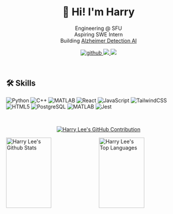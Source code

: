 
<!-- Intro -->
<h1 align="center">👋 Hi! I'm Harry</h1>

<p align="center">
  Engineering @ SFU <br>
  Aspiring SWE Intern <br>
  Building <a href="https://github.com/harryleee/alzheimers-ai">Alzheimer Detection AI</a>
</p>


<p align="center">
 <a href="https://github.com/hrryy" target="blank">
  <img src="https://img.shields.io/badge/GitHub-181717?style=for-the-badge&logo=github&logoColor=white" alt="github" />
 </a>
 <a href="https://linkedin.com/in/harry-lee" target="_blank">
  <img src="https://img.shields.io/badge/LinkedIn-0077B5?style=for-the-badge&logo=linkedin&logoColor=white" />
 </a>
 <a href="mailto:hhl23@sfu.ca" target="_blank">
  <img src="https://img.shields.io/badge/Email-D14836?style=for-the-badge&logo=gmail&logoColor=white" />
 </a>
</p>

<br/>



## 🛠️ Skills

![Python](https://img.shields.io/badge/Python-3776AB?style=for-the-badge&logo=python&logoColor=white)
![C++](https://img.shields.io/badge/C++-00599C?style=for-the-badge&logo=cplusplus&logoColor=white)
![MATLAB](https://img.shields.io/badge/MATLAB-0076A8?style=for-the-badge&logo=mathworks&logoColor=white)
![React](https://img.shields.io/badge/React-20232A?style=for-the-badge&logo=react&logoColor=61DAFB)
![JavaScript](https://img.shields.io/badge/JavaScript-F7DF1E?style=for-the-badge&logo=javascript&logoColor=black)
![TailwindCSS](https://img.shields.io/badge/Tailwind_CSS-38B2AC?style=for-the-badge&logo=tailwind-css&logoColor=white)
![HTML5](https://img.shields.io/badge/HTML5-E34F26?style=for-the-badge&logo=html5&logoColor=white)
![PostgreSQL](https://img.shields.io/badge/PostgreSQL-316192?style=for-the-badge&logo=postgresql&logoColor=white)
![MATLAB](https://img.shields.io/badge/MATLAB-0076A8?style=for-the-badge&logo=mathworks&logoColor=white)
![Jest](https://img.shields.io/badge/Jest-C21325?style=for-the-badge&logo=jest&logoColor=white)



<br/>



<p align="center">
  <a href="https://github.com/harryleee">
    <img src="https://github-profile-summary-cards.vercel.app/api/cards/profile-details?username=harryleee&theme=radical" alt="Harry Lee's GitHub Contribution"/>
  </a>
</p>

<a> 
  <a href="https://github.com/harryleee"><img alt="Harry Lee's Github Stats" src="https://denvercoder1-github-readme-stats.vercel.app/api?username=harryleee&show_icons=true&count_private=true&theme=react&border_color=7F3FBF&bg_color=0D1117&title_color=F85D7F&icon_color=F8D866" height="192px" width="49.5%"/></a>
  <a href="https://github.com/harryleee"><img alt="Harry Lee's Top Languages" src="https://denvercoder1-github-readme-stats.vercel.app/api/top-langs/?username=harryleee&langs_count=8&layout=compact&theme=react&border_color=7F3FBF&bg_color=0D1117&title_color=F85D7F&icon_color=F8D866" height="192px" width="49.5%"/></a>
  <br/>
</a>

